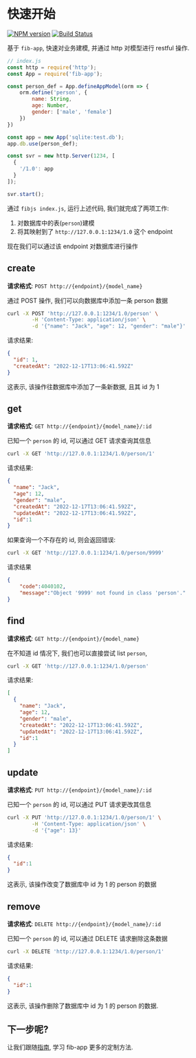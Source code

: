 # 快速开始

[![NPM version](https://img.shields.io/npm/v/fib-app.svg)](https://www.npmjs.org/package/fib-app)
[![Build Status][actions-image]][actions-url]

[actions-image]:https://github.com/fibjs/fib-app/actions/workflows/run-ci.yml/badge.svg
[actions-url]:https://github.com/fibjs/fib-app/actions/workflows/run-ci.yml

基于 `fib-app`, 快速对业务建模, 并通过 http 对模型进行 restful 操作.

```js
// index.js
const http = require('http');
const App = require('fib-app');

const person_def = App.defineAppModel(orm => {
    orm.define('person', {
        name: String,
        age: Number,
        gender: ['male', 'female']
    })
})

const app = new App('sqlite:test.db');
app.db.use(person_def);

const svr = new http.Server(1234, [
  {
    '/1.0': app
  }
]);

svr.start();
```

通过 `fibjs index.js`, 运行上述代码, 我们就完成了两项工作: 

1. 对数据库中的表(`person`)建模
2. 将其映射到了 `http://127.0.0.1:1234/1.0` 这个 endpoint

现在我们可以通过该 endpoint 对数据库进行操作

## create <Badge type="info" text="POST" />

**请求格式**: `POST http://{endpoint}/{model_name}`

通过 POST 操作, 我们可以向数据库中添加一条 person 数据

```bash
curl -X POST 'http://127.0.0.1:1234/1.0/person' \
        -H 'Content-Type: application/json' \
        -d '{"name": "Jack", "age": 12, "gender": "male"}'
```

请求结果:

```json
{
  "id": 1,
  "createdAt": "2022-12-17T13:06:41.592Z"
}
```

这表示, 该操作往数据库中添加了一条新数据, 且其 id 为 1

## get

**请求格式**: `GET http://{endpoint}/{model_name}/:id`

已知一个 `person` 的 id, 可以通过 GET 请求查询其信息

```bash
curl -X GET 'http://127.0.0.1:1234/1.0/person/1'
```

请求结果:

```json
{
  "name": "Jack",
  "age": 12,
  "gender": "male",
  "createdAt": "2022-12-17T13:06:41.592Z",
  "updatedAt": "2022-12-17T13:06:41.592Z",
  "id":1
}
```

如果查询一个不存在的 id, 则会返回错误:

```bash
curl -X GET 'http://127.0.0.1:1234/1.0/person/9999'
```

请求结果

```json
{
    "code":4040102,
    "message":"Object '9999' not found in class 'person'."
}
```

## find <Badge type="info" text="GET" />

**请求格式**: `GET http://{endpoint}/{model_name}`

在不知道 id 情况下, 我们也可以直接尝试 list `person`,

```bash
curl -X GET 'http://127.0.0.1:1234/1.0/person'
```

请求结果:

```json
[
  {
    "name": "Jack",
    "age": 12,
    "gender": "male",
    "createdAt": "2022-12-17T13:06:41.592Z",
    "updatedAt": "2022-12-17T13:06:41.592Z",
    "id":1
  }
]
```

## update <Badge type="warning" text="PUT" />

**请求格式**: `PUT http://{endpoint}/{model_name}/:id`

已知一个 `person` 的 id, 可以通过 PUT 请求更改其信息

```bash
curl -X PUT 'http://127.0.0.1:1234/1.0/person/1' \
        -H 'Content-Type: application/json' \
        -d '{"age": 13}'
```

请求结果:

```json
{
  "id":1
}
```

这表示, 该操作改变了数据库中 id 为 1 的 person 的数据


## remove <Badge type="warning" text="DELETE" />

**请求格式**: `DELETE http://{endpoint}/{model_name}/:id`

已知一个 `person` 的 id, 可以通过 DELETE 请求删除这条数据

```bash
curl -X DELETE 'http://127.0.0.1:1234/1.0/person/1'
```

请求结果:

```json
{
  "id":1
}
```

这表示, 该操作删除了数据库中 id 为 1 的 person 的数据.

## 下一步呢?

让我们跟随[指南](/zh/guide.html), 学习 fib-app 更多的定制方法.
